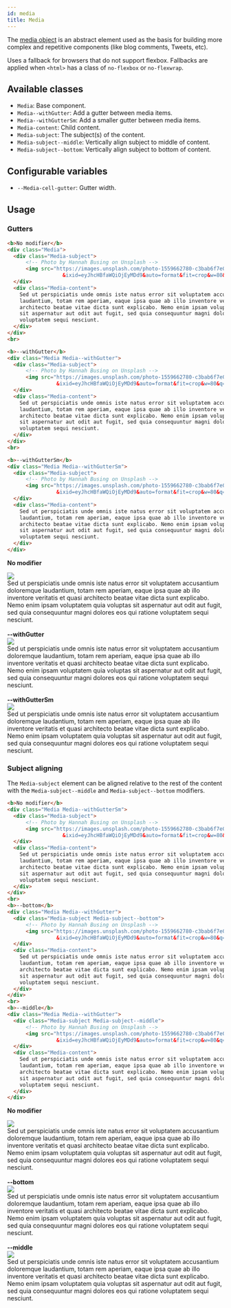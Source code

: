 ```yaml
---
id: media
title: Media
---
```



The [media object](http://www.stubbornella.org/content/2010/06/25/the-media-object-saves-hundreds-of-lines-of-code/) 
is an abstract element used as the basis for building more complex and 
repetitive components (like blog comments, Tweets, etc).

Uses a fallback for browsers that do not support flexbox. Fallbacks are
applied when `<html>` has a class of `no-flexbox` or `no-flexwrap`.


## Available classes

* `Media`: Base component.
* `Media--withGutter`: Add a gutter between media items.
* `Media--withGutterSm`: Add a smaller gutter between media items.
* `Media-content`: Child content.
* `Media-subject`: The subject(s) of the content.
* `Media-subject--middle`: Vertically align subject to middle of content.
* `Media-subject--bottom`: Vertically align subject to bottom of content.


## Configurable variables

* `--Media-cell-gutter`: Gutter width.


## Usage

### Gutters

<div class="code-sample">
<!--DOCUSAURUS_CODE_TABS-->

<!--HTML-->
```html
<b>No modifier</b>
<div class="Media">
  <div class="Media-subject">
      <!-- Photo by Hannah Busing on Unsplash -->
      <img src="https://images.unsplash.com/photo-1559662780-c3bab6f7e00b?ixlib=rb-1.2.1
                  &ixid=eyJhcHBfaWQiOjEyMDd9&auto=format&fit=crop&w=80&q=80">
  </div>
  <div class="Media-content">
    Sed ut perspiciatis unde omnis iste natus error sit voluptatem accusantium doloremque 
    laudantium, totam rem aperiam, eaque ipsa quae ab illo inventore veritatis et quasi 
    architecto beatae vitae dicta sunt explicabo. Nemo enim ipsam voluptatem quia voluptas 
    sit aspernatur aut odit aut fugit, sed quia consequuntur magni dolores eos qui ratione 
    voluptatem sequi nesciunt. 
  </div>
</div>
<br>

<b>--withGutter</b>
<div class="Media Media--withGutter">
  <div class="Media-subject">
      <!-- Photo by Hannah Busing on Unsplash -->
      <img src="https://images.unsplash.com/photo-1559662780-c3bab6f7e00b?ixlib=rb-1.2.1
                &ixid=eyJhcHBfaWQiOjEyMDd9&auto=format&fit=crop&w=80&q=80">
  </div>
  <div class="Media-content">
    Sed ut perspiciatis unde omnis iste natus error sit voluptatem accusantium doloremque 
    laudantium, totam rem aperiam, eaque ipsa quae ab illo inventore veritatis et quasi 
    architecto beatae vitae dicta sunt explicabo. Nemo enim ipsam voluptatem quia voluptas 
    sit aspernatur aut odit aut fugit, sed quia consequuntur magni dolores eos qui ratione 
    voluptatem sequi nesciunt. 
  </div>
</div>
<br>

<b>--withGutterSm</b>
<div class="Media Media--withGutterSm">
  <div class="Media-subject">
      <!-- Photo by Hannah Busing on Unsplash -->
      <img src="https://images.unsplash.com/photo-1559662780-c3bab6f7e00b?ixlib=rb-1.2.1
                &ixid=eyJhcHBfaWQiOjEyMDd9&auto=format&fit=crop&w=80&q=80">
  </div>
  <div class="Media-content">
    Sed ut perspiciatis unde omnis iste natus error sit voluptatem accusantium doloremque 
    laudantium, totam rem aperiam, eaque ipsa quae ab illo inventore veritatis et quasi 
    architecto beatae vitae dicta sunt explicabo. Nemo enim ipsam voluptatem quia voluptas 
    sit aspernatur aut odit aut fugit, sed quia consequuntur magni dolores eos qui ratione 
    voluptatem sequi nesciunt. 
  </div>
</div>
```
<!--END_DOCUSAURUS_CODE_TABS-->
<b>No modifier</b>
<div class="Media">
  <div class="Media-subject">
      <!-- Photo by Hannah Busing on Unsplash -->
      <img src="https://images.unsplash.com/photo-1559662780-c3bab6f7e00b?ixlib=rb-1.2.1
                  &ixid=eyJhcHBfaWQiOjEyMDd9&auto=format&fit=crop&w=80&q=80">
  </div>
  <div class="Media-content">
    Sed ut perspiciatis unde omnis iste natus error sit voluptatem accusantium doloremque 
    laudantium, totam rem aperiam, eaque ipsa quae ab illo inventore veritatis et quasi 
    architecto beatae vitae dicta sunt explicabo. Nemo enim ipsam voluptatem quia voluptas 
    sit aspernatur aut odit aut fugit, sed quia consequuntur magni dolores eos qui ratione 
    voluptatem sequi nesciunt. 
  </div>
</div>
<br>
<b>--withGutter</b>
<div class="Media Media--withGutter">
  <div class="Media-subject">
      <!-- Photo by Hannah Busing on Unsplash -->
      <img src="https://images.unsplash.com/photo-1559662780-c3bab6f7e00b?ixlib=rb-1.2.1
                &ixid=eyJhcHBfaWQiOjEyMDd9&auto=format&fit=crop&w=80&q=80">
  </div>
  <div class="Media-content">
    Sed ut perspiciatis unde omnis iste natus error sit voluptatem accusantium doloremque 
    laudantium, totam rem aperiam, eaque ipsa quae ab illo inventore veritatis et quasi 
    architecto beatae vitae dicta sunt explicabo. Nemo enim ipsam voluptatem quia voluptas 
    sit aspernatur aut odit aut fugit, sed quia consequuntur magni dolores eos qui ratione 
    voluptatem sequi nesciunt. 
  </div>
</div>
<br>
<b>--withGutterSm</b>
<div class="Media Media--withGutterSm">
  <div class="Media-subject">
      <!-- Photo by Hannah Busing on Unsplash -->
      <img src="https://images.unsplash.com/photo-1559662780-c3bab6f7e00b?ixlib=rb-1.2.1
                &ixid=eyJhcHBfaWQiOjEyMDd9&auto=format&fit=crop&w=80&q=80">
  </div>
  <div class="Media-content">
    Sed ut perspiciatis unde omnis iste natus error sit voluptatem accusantium doloremque 
    laudantium, totam rem aperiam, eaque ipsa quae ab illo inventore veritatis et quasi 
    architecto beatae vitae dicta sunt explicabo. Nemo enim ipsam voluptatem quia voluptas 
    sit aspernatur aut odit aut fugit, sed quia consequuntur magni dolores eos qui ratione 
    voluptatem sequi nesciunt. 
  </div>
</div>



### Subject aligning
The `Media-subject` element can be aligned relative to the rest of the content with
the `Media-subject--middle` and `Media-subject--bottom` modifiers.

<div class="code-sample">
<!--DOCUSAURUS_CODE_TABS-->

<!--HTML-->
```html
<b>No modifier</b>
<div class="Media Media--withGutterSm">
  <div class="Media-subject">
      <!-- Photo by Hannah Busing on Unsplash -->
      <img src="https://images.unsplash.com/photo-1559662780-c3bab6f7e00b?ixlib=rb-1.2.1
                  &ixid=eyJhcHBfaWQiOjEyMDd9&auto=format&fit=crop&w=80&q=80">
  </div>
  <div class="Media-content">
    Sed ut perspiciatis unde omnis iste natus error sit voluptatem accusantium doloremque 
    laudantium, totam rem aperiam, eaque ipsa quae ab illo inventore veritatis et quasi 
    architecto beatae vitae dicta sunt explicabo. Nemo enim ipsam voluptatem quia voluptas 
    sit aspernatur aut odit aut fugit, sed quia consequuntur magni dolores eos qui ratione 
    voluptatem sequi nesciunt. 
  </div>
</div>
<br>
<b>--bottom</b>
<div class="Media Media--withGutter">
  <div class="Media-subject Media-subject--bottom">
      <!-- Photo by Hannah Busing on Unsplash -->
      <img src="https://images.unsplash.com/photo-1559662780-c3bab6f7e00b?ixlib=rb-1.2.1
                &ixid=eyJhcHBfaWQiOjEyMDd9&auto=format&fit=crop&w=80&q=80">
  </div>
  <div class="Media-content">
    Sed ut perspiciatis unde omnis iste natus error sit voluptatem accusantium doloremque 
    laudantium, totam rem aperiam, eaque ipsa quae ab illo inventore veritatis et quasi 
    architecto beatae vitae dicta sunt explicabo. Nemo enim ipsam voluptatem quia voluptas 
    sit aspernatur aut odit aut fugit, sed quia consequuntur magni dolores eos qui ratione 
    voluptatem sequi nesciunt. 
  </div>
</div>
<br>
<b>--middle</b>
<div class="Media Media--withGutter">
  <div class="Media-subject Media-subject--middle">
      <!-- Photo by Hannah Busing on Unsplash -->
      <img src="https://images.unsplash.com/photo-1559662780-c3bab6f7e00b?ixlib=rb-1.2.1
                &ixid=eyJhcHBfaWQiOjEyMDd9&auto=format&fit=crop&w=80&q=80">
  </div>
  <div class="Media-content">
    Sed ut perspiciatis unde omnis iste natus error sit voluptatem accusantium doloremque 
    laudantium, totam rem aperiam, eaque ipsa quae ab illo inventore veritatis et quasi 
    architecto beatae vitae dicta sunt explicabo. Nemo enim ipsam voluptatem quia voluptas 
    sit aspernatur aut odit aut fugit, sed quia consequuntur magni dolores eos qui ratione 
    voluptatem sequi nesciunt. 
  </div>
</div>
```
<!--END_DOCUSAURUS_CODE_TABS-->
<b>No modifier</b>
<div class="Media Media--withGutterSm">
  <div class="Media-subject">
      <!-- Photo by Hannah Busing on Unsplash -->
      <img src="https://images.unsplash.com/photo-1559662780-c3bab6f7e00b?ixlib=rb-1.2.1
                  &ixid=eyJhcHBfaWQiOjEyMDd9&auto=format&fit=crop&w=80&q=80">
  </div>
  <div class="Media-content">
    Sed ut perspiciatis unde omnis iste natus error sit voluptatem accusantium doloremque 
    laudantium, totam rem aperiam, eaque ipsa quae ab illo inventore veritatis et quasi 
    architecto beatae vitae dicta sunt explicabo. Nemo enim ipsam voluptatem quia voluptas 
    sit aspernatur aut odit aut fugit, sed quia consequuntur magni dolores eos qui ratione 
    voluptatem sequi nesciunt. 
  </div>
</div>
<br>
<b>--bottom</b>
<div class="Media Media--withGutter">
  <div class="Media-subject Media-subject--bottom">
      <!-- Photo by Hannah Busing on Unsplash -->
      <img src="https://images.unsplash.com/photo-1559662780-c3bab6f7e00b?ixlib=rb-1.2.1
                &ixid=eyJhcHBfaWQiOjEyMDd9&auto=format&fit=crop&w=80&q=80">
  </div>
  <div class="Media-content">
    Sed ut perspiciatis unde omnis iste natus error sit voluptatem accusantium doloremque 
    laudantium, totam rem aperiam, eaque ipsa quae ab illo inventore veritatis et quasi 
    architecto beatae vitae dicta sunt explicabo. Nemo enim ipsam voluptatem quia voluptas 
    sit aspernatur aut odit aut fugit, sed quia consequuntur magni dolores eos qui ratione 
    voluptatem sequi nesciunt. 
  </div>
</div>
<br>
<b>--middle</b>
<div class="Media Media--withGutter">
  <div class="Media-subject Media-subject--middle">
      <!-- Photo by Hannah Busing on Unsplash -->
      <img src="https://images.unsplash.com/photo-1559662780-c3bab6f7e00b?ixlib=rb-1.2.1
                &ixid=eyJhcHBfaWQiOjEyMDd9&auto=format&fit=crop&w=80&q=80">
  </div>
  <div class="Media-content">
    Sed ut perspiciatis unde omnis iste natus error sit voluptatem accusantium doloremque 
    laudantium, totam rem aperiam, eaque ipsa quae ab illo inventore veritatis et quasi 
    architecto beatae vitae dicta sunt explicabo. Nemo enim ipsam voluptatem quia voluptas 
    sit aspernatur aut odit aut fugit, sed quia consequuntur magni dolores eos qui ratione 
    voluptatem sequi nesciunt. 
  </div>
</div>


</div>

